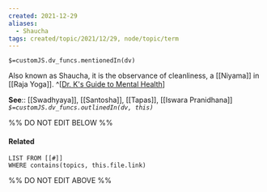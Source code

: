 ```yaml
---
created: 2021-12-29 
aliases:
  - Shaucha
tags: created/topic/2021/12/29, node/topic/term
---
```

`$=customJS.dv_funcs.mentionedIn(dv)`

Also known as Shaucha, it is the observance of cleanliness, a [[Niyama]] in [[Raja Yoga]].
^[[Dr. K's Guide to Mental Health](https://coaching.healthygamer.gg/guide)]

**See**:: [[Swadhyaya]], [[Santosha]], [[Tapas]], [[Iswara Pranidhana]]
*`$=customJS.dv_funcs.outlinedIn(dv, this)`*

%% DO NOT EDIT BELOW %%
#### Related 
```dataview
LIST FROM [[#]]
WHERE contains(topics, this.file.link)
```
%% DO NOT EDIT ABOVE %%
